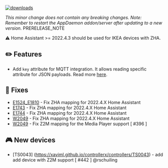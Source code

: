 [![downloads](https://img.shields.io/github/downloads/xaviml/controllerx/VERSION_TAG/total?style=for-the-badge)](http://github.com/xaviml/controllerx/releases/VERSION_TAG)

<!--:warning: This major/minor change contains a breaking change.-->

_This minor change does not contain any breaking changes._
_Note: Remember to restart the AppDaemon addon/server after updating to a new version._
PRERELEASE_NOTE

:warning: Home Assistant >= 2022.4.3 should be used for IKEA devices with ZHA.

## :pencil2: Features

- Add `key` attribute for MQTT integration. It allows reading specific attribute for JSON payloads. Read more [here](https://xaviml.github.io/controllerx/others/integrations#mqtt).

## :hammer: Fixes

- [E1524_E1810](https://xaviml.github.io/controllerx/controllers/E1524_E1810) - Fix ZHA mapping for 2022.4.X Home Assistant
- [E1743](https://xaviml.github.io/controllerx/controllers/E1743) - Fix ZHA mapping for 2022.4.X Home Assistant
- [E1744](https://xaviml.github.io/controllerx/controllers/E1744) - Fix ZHA mapping for 2022.4.X Home Assistant
- [W2049](https://xaviml.github.io/controllerx/controllers/W2049) - Fix ZHA mapping for 2022.4.X Home Assistant
- [W2049](https://xaviml.github.io/controllerx/controllers/W2049) - Fix Z2M mapping for the Media Player support [ #396 ]

<!--
## :clock2: Performance
-->

<!--
## :scroll: Docs
-->

<!--
## :wrench: Refactor
-->

## :video_game: New devices

- [TS0043] (https://xaviml.github.io/controllerx/controllers/TS0043) - add add device with Z2M support [ #442 ] @rschuiling
